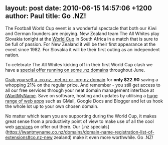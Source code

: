 layout: post
date: 2010-06-15 14:57:06 +1200
author: Paul
title: Go .NZ!
----

The Football World Cup event is a wonderful spectacle that both our Kiwi and German 
founders are enjoying. New Zealand team The All Whites play Slovakia tonight at the [World Cup](http://www.fifa.com/worldcup/ "FIFA World Cup") in South Africa in a match that is sure to be full of passion. For New Zealand it will be their first appearance at the event since 1982. For Slovakia it will be their first outing as an independent nation. 

To celebrate The All Whites kicking off in their first World Cup clash we have a [special offer running on some .nz domains](https://iwantmyname.co.nz/domains/co.nz-kiwi-domain-name-registration-for-new-zealand) throughout June.

[Grab yourself a .co.nz, .net.nz or .org.nz domain](https://iwantmyname.co.nz/domains/co.nz-kiwi-domain-name-registration-for-new-zealand) for **only $22.90** saving a whopping 21% on the regular price. And remember - you still get access to all our free services through your neat domain management interface at [iWantMyName](https://iwantmyname.co.nz/). Save on software, hosting and updates by utilising a [huge range of web apps](https://iwantmyname.co.nz/features/custom-domain-applications-and-dns#web-app-directory) such as GMail, Google Docs and Blogger and let us hook the whole lot up to your own chosen domain.

No matter which team you are supporting during the World Cup, it makes great sense from a productivity point of view to make use of all the cool web [services](https://iwantmyname.co.nz/services) on offer out there. Our [.nz specials](https://iwantmyname.co.nz/domains/domain-name-registration-list-of-extensions#co.nz-new zealand) make it even more worthwhile. Go .NZ!
